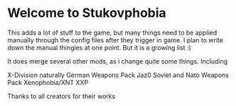 # Welcome to Stukovphobia

This adds a lot of stuff to the game, but many things need to be applied manually through the config files after they trigger in game. I plan to write down the manual thingies at one point. But it is a growing list :)

It does merge several other mods, as i change quite some things. Including

X-Division naturally
German Weapons Pack
Jaz0 Soviet and Nato Weapons Pack
Xenophobia/XNT
XXP

Thanks to all creators for their works
